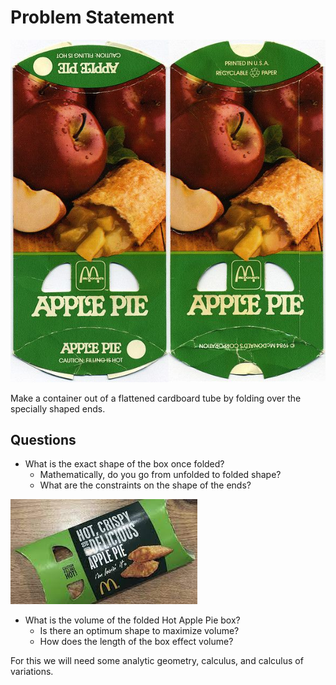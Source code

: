 # Problem Statement

![](images/box.jpg)

Make a container out of a flattened cardboard tube by folding over the specially shaped ends.

## Questions

* What is the exact shape of the box once folded?
  * Mathematically, do you go from unfolded to folded shape?
  * What are the constraints on the shape of the ends?

![](images/HAP2.jpeg)

* What is the volume of the folded Hot Apple Pie box?
  * Is there an optimum shape to maximize volume?
  * How does the length of the box effect volume?
  
For this we will need some analytic geometry, calculus, and calculus of variations.
 